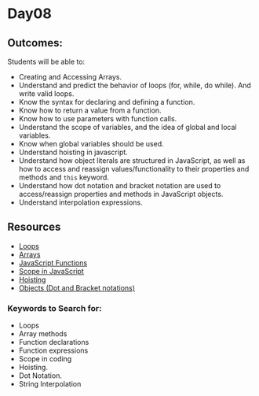 # Day08

## Outcomes:
Students will be able to:
- Creating and Accessing Arrays.
- Understand and predict the behavior of loops (for, while, do while). And write valid loops.
- Know the syntax for declaring and defining a function.
- Know how to return a value from a function.
- Know how to use parameters with function calls.
- Understand the scope of variables, and the idea of global and local variables.
- Know when global variables should be used.
- Understand hoisting in javascript.
- Understand how object literals are structured in JavaScript, as well as how to access and reassign values/functionality to their properties and methods and `this` keyword.
- Understand how dot notation and bracket notation are used to access/reassign properties and methods in JavaScript objects.
- Understand interpolation expressions.

## Resources
* [Loops](https://www.javatpoint.com/javascript-loop)
* [Arrays](https://javascript.info/array)
* [JavaScript Functions](https://developer.mozilla.org/en-US/docs/Web/JavaScript/Guide/Functions)
* [Scope in JavaScript](https://www.digitalocean.com/community/tutorials/understanding-scope-in-javascript)
* [Hoisting](https://www.javascripttutorial.net/javascript-hoisting/)
* [Objects (Dot and Bracket notations)](https://developer.mozilla.org/en-US/docs/Learn/JavaScript/Objects/Basics)


### Keywords to Search for: 
* Loops
* Array methods
* Function declarations
* Function expressions
* Scope in coding
* Hoisting.
* Dot Notation.
* String Interpolation
